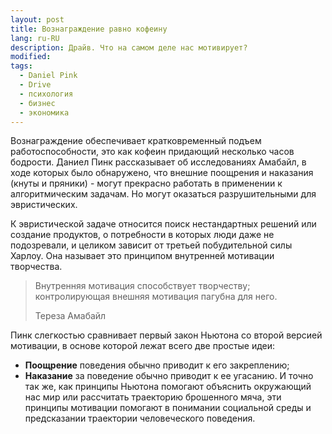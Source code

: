 ```yaml
---
layout: post
title: Вознаграждение равно кофеину
lang: ru-RU
description: Драйв. Что на самом деле нас мотивирует?
modified:
tags:
  - Daniel Pink
  - Drive
  - психология
  - бизнес
  - экономика
---
```

Вознаграждение обеспечивает кратковременный подъем работоспособности,
это как кофеин придающий несколько часов бодрости. Даниел Пинк рассказывает об
исследованиях Амабайл, в ходе которых было обнаружено, что внешние поощрения и
наказания (кнуты и пряники) - могут прекрасно работать в применении к
алгоритмическим задачам. Но могут оказаться разрушительными для эвристических.
<!--more-->

К эвристической задаче относится поиск нестандартных решений или создание
продуктов, о потребности в которых люди даже не подозревали, и целиком зависит
от третьей побудительной силы Харлоу. Она называет это принципом внутренней
мотивации творчества.

>Внутренняя мотивация способствует творчеству;
>контролирующая внешняя мотивация пагубна для него.
>
>Тереза Амабайл

Пинк слегкостью сравнивает первый закон Ньютона со второй версией мотивации,
в основе которой лежат всего две простые идеи:
  - **Поощрение** поведения обычно приводит к его закреплению;
  - **Наказание** за поведение обычно приводит к ее угасанию.
И точно так же, как принципы Ньютона помогают объяснить окружающий нас мир
или рассчитать траекторию брошенного мяча, эти принципы мотивации помогают
в понимании социальной среды и предсказании траектории человеческого поведения.
